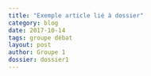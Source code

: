 ```yaml
---
title: "Exemple article lié à dossier"
category: blog
date: 2017-10-14
tags: groupe débat
layout: post
author: Groupe 1
dossier: dossier1
---
```


